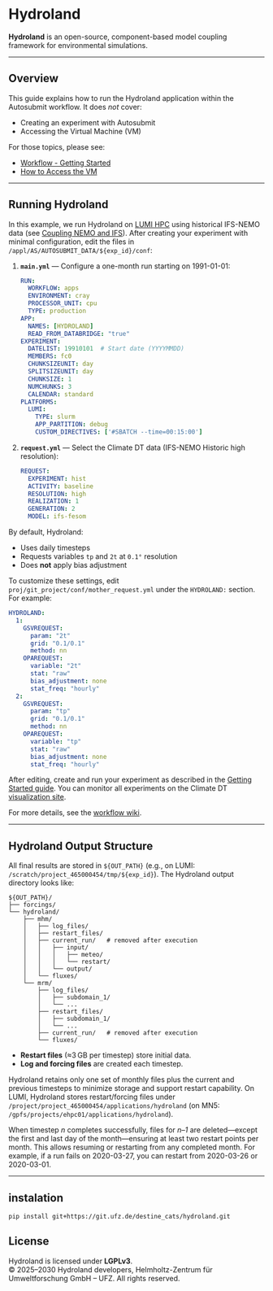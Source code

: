 # Hydroland

**Hydroland** is an open-source, component-based model coupling framework for environmental simulations.

---

## Overview

This guide explains how to run the Hydroland application within the Autosubmit workflow. It does *not* cover:

- Creating an experiment with Autosubmit
- Accessing the Virtual Machine (VM)

For those topics, please see:

- [Workflow - Getting Started](https://earth.bsc.es/gitlab/digital-twins/de_340-2/workflow/-/tree/main#documentation)
- [How to Access the VM](https://wiki.eduuni.fi/display/cscRDIcollaboration/Autosubmit+Virtual+Machine)

---

## Running Hydroland

In this example, we run Hydroland on [LUMI HPC](https://docs.lumi-supercomputer.eu) using historical IFS-NEMO data (see [Coupling NEMO and IFS](https://www.ecmwf.int/en/elibrary/75709-coupling-nemo-and-ifs-models-single-executable)). After creating your experiment with minimal configuration, edit the files in `/appl/AS/AUTOSUBMIT_DATA/${exp_id}/conf`:

1. **`main.yml`** — Configure a one-month run starting on 1991-01-01:
   ```yaml
   RUN:
     WORKFLOW: apps
     ENVIRONMENT: cray
     PROCESSOR_UNIT: cpu
     TYPE: production
   APP:
     NAMES: [HYDROLAND]
     READ_FROM_DATABRIDGE: "true"
   EXPERIMENT:
     DATELIST: 19910101  # Start date (YYYYMMDD)
     MEMBERS: fc0
     CHUNKSIZEUNIT: day
     SPLITSIZEUNIT: day
     CHUNKSIZE: 1
     NUMCHUNKS: 3
     CALENDAR: standard
   PLATFORMS:
     LUMI:
       TYPE: slurm
       APP_PARTITION: debug
       CUSTOM_DIRECTIVES: ['#SBATCH --time=00:15:00']
   ```

2. **`request.yml`** — Select the Climate DT data (IFS-NEMO Historic high resolution):
   ```yaml
   REQUEST:
     EXPERIMENT: hist
     ACTIVITY: baseline
     RESOLUTION: high
     REALIZATION: 1
     GENERATION: 2
     MODEL: ifs-fesom
   ```

By default, Hydroland:

- Uses daily timesteps
- Requests variables `tp` and `2t` at `0.1°` resolution
- Does **not** apply bias adjustment

To customize these settings, edit `proj/git_project/conf/mother_request.yml` under the `HYDROLAND:` section. For example:

```yaml
HYDROLAND:
  1:
    GSVREQUEST:
      param: "2t"
      grid: "0.1/0.1"
      method: nn
    OPAREQUEST:
      variable: "2t"
      stat: "raw"
      bias_adjustment: none
      stat_freq: "hourly"
  2:
    GSVREQUEST:
      param: "tp"
      grid: "0.1/0.1"
      method: nn
    OPAREQUEST:
      variable: "tp"
      stat: "raw"
      bias_adjustment: none
      stat_freq: "hourly"
```

After editing, create and run your experiment as described in the [Getting Started guide](https://earth.bsc.es/gitlab/digital-twins/de_340-2/workflow/-/tree/main#documentation). You can monitor all experiments on the Climate DT [visualization site](https://climatedt-wf.csc.fi).

For more details, see the [workflow wiki](https://earth.bsc.es/gitlab/digital-twins/de_340-2/workflow/-/wikis/home).

---

## Hydroland Output Structure

All final results are stored in `${OUT_PATH}` (e.g., on LUMI: `/scratch/project_465000454/tmp/${exp_id}`). The Hydroland output directory looks like:

```
${OUT_PATH}/
├── forcings/
└── hydroland/
    ├── mhm/
    │   ├── log_files/
    │   ├── restart_files/
    │   ├── current_run/   # removed after execution
    │   │   ├── input/
    │   │   │   ├── meteo/
    │   │   │   └── restart/
    │   │   └── output/
    │   └── fluxes/
    └── mrm/
        ├── log_files/
        │   ├── subdomain_1/
        │   └── ...
        ├── restart_files/
        │   ├── subdomain_1/
        │   └── ...
        ├── current_run/   # removed after execution
        └── fluxes/
```

- **Restart files** (≈3 GB per timestep) store initial data.
- **Log and forcing files** are created each timestep.

Hydroland retains only one set of monthly files plus the current and previous timesteps to minimize storage and support restart capability. On LUMI, Hydroland stores restart/forcing files under `/project/project_465000454/applications/hydroland` (on MN5: `/gpfs/projects/ehpc01/applications/hydroland`).

When timestep *n* completes successfully, files for *n–1* are deleted—except the first and last day of the month—ensuring at least two restart points per month. This allows resuming or restarting from any completed month. For example, if a run fails on 2020-03-27, you can restart from 2020-03-26 or 2020-03-01.

---

## instalation
```
pip install git+https://git.ufz.de/destine_cats/hydroland.git

```

## License

Hydroland is licensed under **LGPLv3**.  
© 2025–2030 Hydroland developers, Helmholtz-Zentrum für Umweltforschung GmbH – UFZ. All rights reserved.


